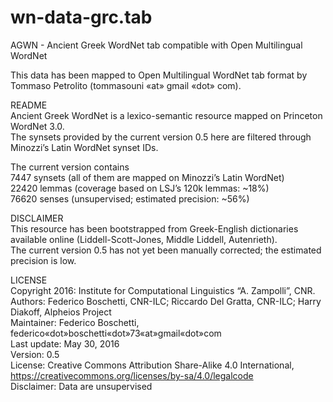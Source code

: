 # wn-data-grc.tab  
AGWN - Ancient Greek WordNet tab compatible with Open Multilingual WordNet  

This data has been mapped to Open Multilingual WordNet tab format by Tommaso Petrolito (tommasouni «at» gmail «dot» com).

README  
Ancient Greek WordNet is a lexico-semantic resource mapped on Princeton WordNet 3.0.  
The synsets provided by the current version 0.5 here are filtered through Minozzi’s Latin WordNet synset IDs.  

The current version contains  
7447 synsets (all of them are mapped on Minozzi’s Latin WordNet)  
22420 lemmas (coverage based on LSJ’s 120k lemmas: ~18%)  
76620 senses (unsupervised; estimated precision: ~56%)  

DISCLAIMER  
This resource has been bootstrapped from Greek-English dictionaries available online (Liddell-Scott-Jones, Middle Liddell, Autenrieth).  
The current version 0.5 has not yet been manually corrected; the estimated precision is low.   

LICENSE  
Copyright 2016: Institute for Computational Linguistics “A. Zampolli”, CNR.  
Authors: Federico Boschetti, CNR-ILC; Riccardo Del Gratta, CNR-ILC; Harry Diakoff, Alpheios Project  
Maintainer: Federico Boschetti, federico«dot»boschetti«dot»73«at»gmail«dot»com  
Last update: May 30, 2016  
Version: 0.5  
License: Creative Commons Attribution Share-Alike 4.0 International, https://creativecommons.org/licenses/by-sa/4.0/legalcode  
Disclaimer: Data are unsupervised  

